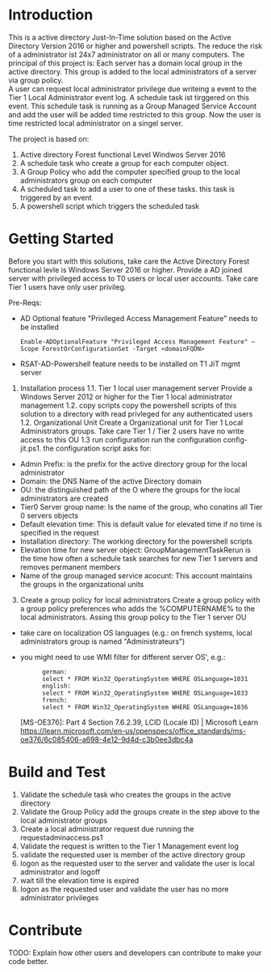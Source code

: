 # Introduction 
This is a active directory Just-In-Time solution based on the Active Directory Version 2016 or higher and powershell scripts. The reduce the risk of a administrator ist 24x7 administrator on all or many computers. 
The principal of this project is: Each server has a domain local group in the active directory. This group is added to the local administrators of a server via group policy.  
A user can request local administrator privilege due writeing a event to the Tier 1 Local Administrator event log. A schedule task ist tirggered on this event. This schedule task is running as a Group Managed Service Account and add the user will be added time restricted to this group. Now the user is time restricted local administrator on a singel server.  

The project is based on:
1) Active directory Forest functional Level Windwos Server 2016
2) A schedule task who create a group for each computer object. 
3) A Group Policy who add the computer specified group to the local administrators group on each computer
4) A scheduled task to add a user to one of these tasks. this task is triggered by an event
5) A powershell script which triggers the scheduled task

# Getting Started
Before you start with this solutions, take care the Active Directory Forest functional levle is Windows Server 2016 or higher.
Provide a AD joined server with privileged access to T0 users or local user accounts. Take care Tier 1 users have only user privileg.

Pre-Reqs:
- AD Optional feature "Privileged Access Management Feature" needs to be installed
  
	  Enable-ADOptionalFeature "Privileged Access Management Feature" –Scope ForestOrConfigurationSet -Target <domainFQDN>
- RSAT-AD-Powershell feature needs to be installed on T1 JiT mgmt server


1.	Installation process
1.1. Tier 1 local user management server
Provide a Windows Server 2012 or higher for the Tier 1 local administrator management
1.2. copy scripts
copy the powershell scripts of this solution to  a directory with read privleged for any authenticated users
1.2. Organizational Unit
Create a Organizational unit for Tier 1 Local Administrators groups. Take care Tier 1 / Tier 2 users have no write access to this OU
1.3 run configuration
run the configuration config-jit.ps1. the configuration script asks for:
- Admin Prefix: is the prefix for the active directory group for the local administrator
- Domain: the DNS Name of the active Directory domain
- OU: the distinguished path of the O where the groups for the local administrators are created
- Tier0 Server group name: Is the name of the group, who conatins all Tier 0 servers objects
- Default elevation time: This is default value for elevated time if no time is specified in the request
- Installation directory: The working directory for the powershell scripts
- Elevation time for new server object: GroupManagementTaskRerun is the time how often a schedule task searches for new Tier 1 servers and removes permanent members
- Name of the group managed service acocunt: This account maintains the groups in the organizational units
3.	Create a group policy for local administrators
Create a group policy with a group policy preferences who adds the <Admin-Prefix>%COMPUTERNAME% to the local administrators. Assing this group policy to the Tier 1 server OU
- take care on localization OS languages (e.g.: on french systems, local administrators group is named "Administrateurs")
- you might need to use WMI filter for different server OS', e.g.:
  
			german:
  			select * FROM Win32_OperatingSystem WHERE OSLanguage=1031
			english:
			select * FROM Win32_OperatingSystem WHERE OSLanguage=1033
			french:
			select * FROM Win32_OperatingSystem WHERE OSLanguage=1036
			
    [MS-OE376]: Part 4 Section 7.6.2.39, LCID (Locale ID) | Microsoft Learn
    https://learn.microsoft.com/en-us/openspecs/office_standards/ms-oe376/6c085406-a698-4e12-9d4d-c3b0ee3dbc4a

# Build and Test
1. Validate the schedule task who creates the groups in the active directory
2. Validate the Group Policy add the groups create in the step above to the local administrator groups
3. Create a local administrator request due running the requestadminaccess.ps1
4. Validate the request is written to the Tier 1 Management event log
5. validate the requested user is member of the active directory group
6. logon as the requested user to the server and validate the user is local administrator and logoff
7. wait till the elevation time is expired
8. logon as the requested user and validate the user has no more administrator privileges

# Contribute
TODO: Explain how other users and developers can contribute to make your code better. 

